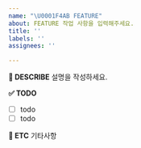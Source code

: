 ```yaml
---
name: "\U0001F4AB FEATURE"
about: FEATURE 작업 사항을 입력해주세요.
title: ''
labels: ''
assignees: ''

---
```


**📝 DESCRIBE**
설명을 작성하세요.

**✅ TODO**
- [ ] todo
- [ ] todo

**💬 ETC**
기타사항
